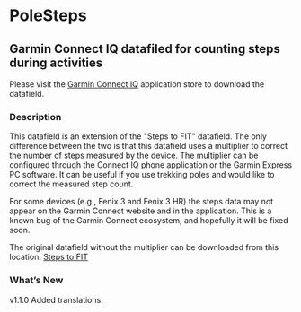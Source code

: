 # PoleSteps
## Garmin Connect IQ datafiled for counting steps during activities

Please visit the [Garmin Connect IQ](https://apps.garmin.com/en-US/apps/eb7018d6-3a13-4530-92ec-ed51d1f56e07#0) application store to download the datafield. 

### Description
This datafield is an extension of the "Steps to FIT" datafield. The only difference between the two is that this datafield uses a multiplier to correct the number of steps measured by the device. The multiplier can be configured through the Connect IQ phone application or the Garmin Express PC software. 
It can be useful if you use trekking poles and would like to correct the measured step count. 

For some devices (e.g., Fenix 3 and Fenix 3 HR) the steps data may not appear on the Garmin Connect website and in the application. This is a known bug of the Garmin Connect ecosystem, and hopefully it will be fixed soon. 

The original datafield without the multiplier can be downloaded from this location: [Steps to FIT](https://apps.garmin.com/hu-HU/apps/eb7018d6-3a13-4530-92ec-ed51d1f56e07#0)

### What’s New
v1.1.0 Added translations.